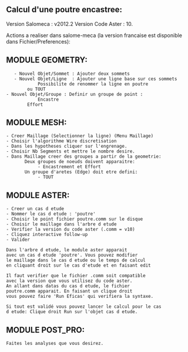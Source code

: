 Calcul d'une poutre encastree:
-----------------------------

Version Salomeca   : v2012.2 
Version Code Aster : 10.

Actions a realiser dans salome-meca (la version francaise est disponible
dans Fichier/Preferences):

MODULE GEOMETRY:
---------------
       - Nouvel Objet/Sommet : Ajouter deux sommets
       - Nouvel Objet/Ligne  : Ajouter une ligne base sur ces sommets
  	 	        Possibilite de renommer la ligne en poutre
			ou TOUT
	- Nouvel Objet/Groupe : Definir un groupe de point :
  	 	        Encastre
			Effort


MODULE MESH:
------------
	- Creer Maillage (Selectionner la ligne) (Menu Maillage)
	- Choisir l'algorithme Wire discretisation
	- Dans les hypotheses cliquer sur l'engrenage.
	- Choisir Nb Segments et mettre le nombre desire.
	- Dans Maillage creer des groupes a partir de la geometrie:
	       Deux groupes de noeuds doivent apparaitre:
	       	    - Encastrement et Effort 
	       Un groupe d'aretes (Edge) doit etre defini:
	       	    - TOUT


MODULE ASTER:
-------------
	- Creer un cas d etude
	- Nommer le cas d etude : 'poutre'
	- Choisir le point fichier poutre.comm sur le disque
	- Choisir le maillage dans l'arbre d etude
	- Verifier la version du code aster (.comm = v10)
	- Cliquez interactive follow-up
	- Valider

	Dans l'arbre d etude, le module aster apparait
	avec un cas d etude 'poutre'. Vous pouvez modifier
	le maillage dans le cas d etude ou le temps de calcul
	en cliquant droit sur le cas d'etude et en faisant edit

	Il faut verifier que le fichier .comm soit compatible
	avec la version que vous utilisez du code aster.
	An allant dans datas du cas d etude, le fichier 
	poutre.comm apparait. En faisant un clique droit
	vous pouvez faire 'Run Eficas' qui verifiera la syntaxe.

	Si tout est validé vous pouvez lancer le calcul pour le cas
	d etude: Clique droit Run sur l'objet cas d etude.


MODULE POST_PRO:
---------------

	Faites les analyses que vous desirez.

